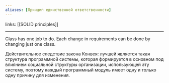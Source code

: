 ```yaml
---
aliases: [Принцип единственной ответственности]
---
```

links: [[SOLID principles]]

---

Class has one job to do. Each change in requirements can be done by changing just one class.

Действительное следствие закона Конвея: лучшей является такая структура программной системы, которая формируется в основном под влиянием социальной структуры организации, использующей эту систему, поэтому каждый программный модуль имеет одну и только одну причину для изменения.
